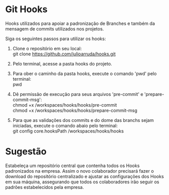 # Git Hooks

Hooks utilizados para apoiar a padronização de Branches e também da mensagem de commits utilizados nos projetos.

Siga os seguintes passos para utilizar os hooks:

1) Clone o repositório em seu local: <br />
git clone https://github.com/julioarruda/hooks.git

2) Pelo terminal, acesse a pasta hooks do projeto. 
3) Para ober o caminho da pasta hooks, execute o comando 'pwd' pelo terminal: <br />
pwd
4) Dê permissão de execução para seus arquivos 'pre-commit' e 'prepare-commit-msg':  <br />
chmod +x /workspaces/hooks/hooks/pre-commit <br />
chmod +x /workspaces/hooks/hooks/prepare-commit-msg 

5) Para que as validações dos commits e do dome das branchs sejam iniciadas, execute o comando abaio pelo terminal:  
git config core.hooksPath /workspaces/hooks/hooks

# Sugestão

Estabeleça um repositório central que contenha todos os Hooks padronizados na empresa.
Assim o novo colaborador precisará fazer o download do repositório centralizado e ajustar as configurações dos Hooks em sua máquina, assegurando que todos os colaboradores irão seguir os padrões estabelecidos pela empresa.
